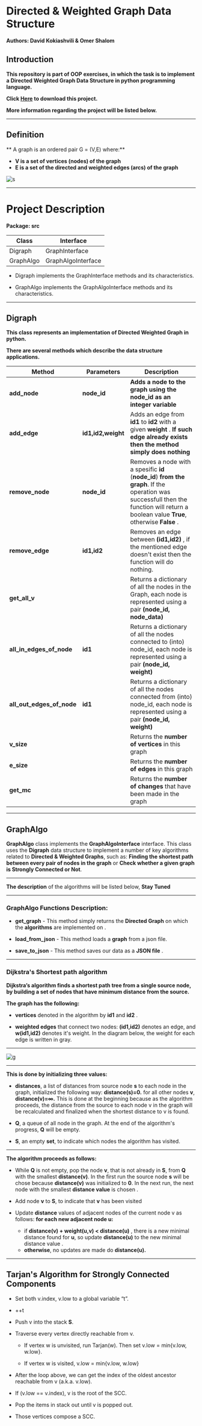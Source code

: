 # Directed & Weighted Graph Data Structure 
**Authors: David Kokiashvili & Omer Shalom**


## Introduction

**This repository is part of OOP exercises, in which the task is to implement a Directed Weighted Graph Data Structure in python programming language.**

**Click [Here](https://github.com/DKO0506/Ex3_Directed_Weighted_Graph_Python/archive/master.zip) to download this project.**

**More information regarding the project will be listed below.**






***


## Definition
** A graph is an ordered pair G = (V,E) where:**
-   **V is a set of vertices (nodes) of the graph**
-  **E is a set of the directed and weighted edges (arcs) of the graph**

![s](https://upload.wikimedia.org/wikipedia/commons/b/bc/CPT-Graphs-directed-weighted-ex1.svg)






***
  # Project Description
  
 **Package: src**


Class   |  Interface
---------- |  -------------------
Digraph    |  GraphInterface
GraphAlgo  | GraphAlgoInterface





- Digraph implements the GraphInterface methods and its characteristics.

- GraphAlgo implements the GraphAlgoInterface methods and its characteristics.


***
## Digraph 

**This class represents an implementation of Directed Weighted Graph in python.**

**There are several methods which describe the data structure applications.** 
  

**Method**   | Parameters |    **Description**
--------- | ---------------------| -------------------
**add_node** | **node_id**     | **Adds a node to the graph using the node_id as an integer variable**
**add_edge** | **id1,id2,weight** | Adds an edge from **id1** to **id2** with a given **weight** . **If such edge already exists then the method simply does nothing**
**remove_node**| **node_id** | Removes a node with a spesific **id** (**node_id**) **from the graph**.  If the operation was successfull then the function will return a boolean value **True**, otherwise **False** . 
**remove_edge** |  **id1,id2** | Removes an edge between **(id1,id2)** , if the mentioned edge doesn't exist then the function will do nothing.
**get_all_v** |                | Returns a dictionary of all the nodes in the Graph, each node is represented using a pair **(node_id, node_data)**
**all_in_edges_of_node** | **id1** |   Returns a dictionary of all the nodes connected to (into) node_id, each node is represented using a pair **(node_id, weight)**
**all_out_edges_of_node** | **id1** | Returns a dictionary of all the nodes connected from (into) node_id, each node is represented using a pair **(node_id, weight)**
**v_size** |                            | Returns the **number of vertices** in this graph
**e_size** |                             |Returns the **number of edges** in this graph
**get_mc** |                                |   Returns the **number of changes** that have been made in the graph 


                              
                              
                              
                            
***

## GraphAlgo 

**GraphAlgo** class implements the **GraphAlgoInterface** interface. This class uses the **Digraph** data structure to implement a number of key algorithms related to **Directed & Weighted Graphs**, such as: **Finding the shortest path between every pair of nodes in the graph** or **Check whether a given graph is Strongly Connected or Not**.

***


**The description** of the algorithms will be listed below, **Stay Tuned** 



***

### GraphAlgo Functions Description:

- **get_graph** - This method simply returns the **Directed Graph** on which the **algorithms** are implemented on .

- **load_from_json** - This method loads a **graph** from a json file.

- **save_to_json** - This method saves our data as a **JSON file** .

***

### Dijkstra's Shortest path algorithm

**Dijkstra’s algorithm finds a shortest path tree from a single source node, by building a set of nodes that have minimum distance from the source.**

**The graph has the following:**

- **vertices** denoted in the algorithm by **id1** and **id2** .

- **weighted edges** that connect two nodes: **(id1,id2)** denotes an edge, and 
**w(id1,id2)** denotes it's weight. In the diagram below, the weight for each edge is written in gray.

***
![g](https://user-images.githubusercontent.com/73295803/104609269-8a8ef680-568b-11eb-97fc-6fc99a30349d.png)

***




**This is done by initializing three values:**

- **distances**, a list of distances from source node **s** to each node in the graph, initialized  the following way: **distance(s)=0.**   for all other nodes **v**, **distance(v)=∞.** This is done at the beginning because as the algorithm proceeds, the distance from the source to each node v in the graph will be recalculated and finalized when the shortest distance to v is found.

- **Q**, a queue of all node in the graph. At the end of the algorithm's progress, **Q** will be empty.

- **S**, an empty **set**, to indicate which nodes the algorithm has visited.


***
**The algorithm proceeds as follows:**

- While **Q** is not empty, pop the node **v**, that is not already in **S**, from **Q** with the smallest **distance(v)**.  In the first run the source node **s** will be chose because **distance(v)** was initialized to **0**. In the next run, the next node with the smallest **distance value**  is chosen .

- Add node **v** to **S**, to indicate that **v** has been visited

- Update **distance** values of adjacent nodes of the current node v as follows: **for each new adjacent node u:**
    - if **distance(v) + weight(u,v) < distance(u)** , there is a new minimal distance found for **u**, so update **distance(u)** to the new minimal distance value .
    - **otherwise**, no updates are made do **distance(u).**
    
    

***


## Tarjan's Algorithm for Strongly Connected Components

- Set both v.index, v.low to a global variable “t”.

- ++t

- Push v into the stack **S**. 

- Traverse every vertex directly reachable from v.
    - If vertex w is unvisited, run Tarjan(w). Then set v.low = min{v.low, w.low}. 
    
    - If vertex w is visited, v.low = min{v.low, w.low}

- After the loop above, we can get the index of the oldest ancestor reachable from v (a.k.a. v.low). 

- If (v.low == v.index), v is the root of the SCC. 

- Pop the items in stack out until v is popped out. 

- Those vertices compose a SCC. 


    

    
